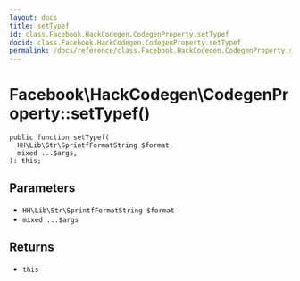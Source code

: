 ```yaml
---
layout: docs
title: setTypef
id: class.Facebook.HackCodegen.CodegenProperty.setTypef
docid: class.Facebook.HackCodegen.CodegenProperty.setTypef
permalink: /docs/reference/class.Facebook.HackCodegen.CodegenProperty.setTypef/
---
```

# Facebook\\HackCodegen\\CodegenProperty::setTypef()




``` Hack
public function setTypef(
  HH\Lib\Str\SprintfFormatString $format,
  mixed ...$args,
): this;
```




## Parameters




- ` HH\Lib\Str\SprintfFormatString $format `
- ` mixed ...$args `




## Returns




+ ` this `